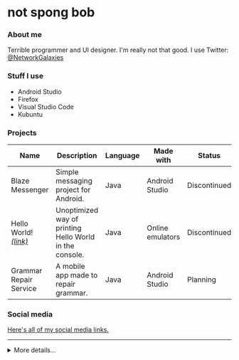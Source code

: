 # not spong bob

### About me
Terrible programmer and UI designer. I'm really not that good.
I use Twitter: [@NetworkGalaxies](https://www.twitter.com/networkgalaxies)

### Stuff I use
* Android Studio
* Firefox
* Visual Studio Code
* Kubuntu

### Projects
| Name | Description | Language | Made with | Status |
| --- | ----------- | -------- | --------- | ------- |
| Blaze Messenger | Simple messaging project for Android. | Java | Android Studio | Discontinued |
| Hello World! [*(link)*](https://github.com/RoblokazPlays/helloworld) | Unoptimized way of printing Hello World in the console. | Java | Online emulators | Discontinued |
| Grammar Repair Service | A mobile app made to repair grammar. | Java | Android Studio | Planning |

### Social media
[Here's all of my social media links.](https://solo.to/notspongbob)

---

<details>
  <summary>More details...</summary>
  
  ### Skills
  Listed from Beginner to Expert. *(I'm not that good)*
  
  | Language | Experience | Note |
  | -------- | ---------- | ---- |
  | Kotlin   | ![Undetermined](https://dummyimage.com/20x20/a2a2a2/a2a2a2) Undetermined | I might need to learn Kotlin soon. |
  | Java     | ![Beginner](https://dummyimage.com/20x20/5cd428/5cd428) Beginner | I'm kinda good at Java, but I'm still getting better. |
  | CSS      | ![Beginner](https://dummyimage.com/20x20/5cd428/5cd428) Beginner | I barely know how to use CSS. |
  | JavaScript | ![Beginner](https://dummyimage.com/20x20/5cd428/5cd428) Beginner | I've just started web development, so I'm not that good. |
  | HTML     | ![Intermediate](https://dummyimage.com/20x20/32912d/32912d) Intermediate | I've had experience with HTML before learning web development. |
    
  ### Contact
  If you want to get in touch with me for some reason, you can contact me here:
  * **Twitter:** [@NetworkGalaxies](https://www.twitter.com/NetworkGalaxies)
  * **Discord:** not spong bob#7134
  
  ### Metrics
  ![Metrics](https://metrics.lecoq.io/RoblokazPlays?template=classic&tweets=1&tweets.limit=2&config.timezone=UTC&config.animated=true)
    
</details>
